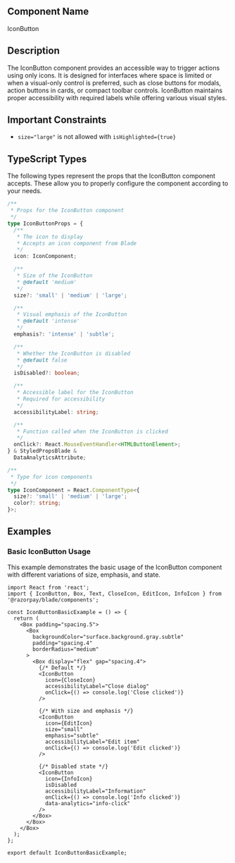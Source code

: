 ## Component Name

IconButton

## Description

The IconButton component provides an accessible way to trigger actions using only icons. It is designed for interfaces where space is limited or when a visual-only control is preferred, such as close buttons for modals, action buttons in cards, or compact toolbar controls. IconButton maintains proper accessibility with required labels while offering various visual styles.

## Important Constraints

- `size="large"` is not allowed with `isHighlighted={true}`

## TypeScript Types

The following types represent the props that the IconButton component accepts. These allow you to properly configure the component according to your needs.

```typescript
/**
 * Props for the IconButton component
 */
type IconButtonProps = {
  /**
   * The icon to display
   * Accepts an icon component from Blade
   */
  icon: IconComponent;

  /**
   * Size of the IconButton
   * @default 'medium'
   */
  size?: 'small' | 'medium' | 'large';

  /**
   * Visual emphasis of the IconButton
   * @default 'intense'
   */
  emphasis?: 'intense' | 'subtle';

  /**
   * Whether the IconButton is disabled
   * @default false
   */
  isDisabled?: boolean;

  /**
   * Accessible label for the IconButton
   * Required for accessibility
   */
  accessibilityLabel: string;

  /**
   * Function called when the IconButton is clicked
   */
  onClick?: React.MouseEventHandler<HTMLButtonElement>;
} & StyledPropsBlade &
  DataAnalyticsAttribute;

/**
 * Type for icon components
 */
type IconComponent = React.ComponentType<{
  size?: 'small' | 'medium' | 'large';
  color?: string;
}>;
```

## Examples

### Basic IconButton Usage

This example demonstrates the basic usage of the IconButton component with different variations of size, emphasis, and state.

```tsx
import React from 'react';
import { IconButton, Box, Text, CloseIcon, EditIcon, InfoIcon } from '@razorpay/blade/components';

const IconButtonBasicExample = () => {
  return (
    <Box padding="spacing.5">
      <Box
        backgroundColor="surface.background.gray.subtle"
        padding="spacing.4"
        borderRadius="medium"
      >
        <Box display="flex" gap="spacing.4">
          {/* Default */}
          <IconButton
            icon={CloseIcon}
            accessibilityLabel="Close dialog"
            onClick={() => console.log('Close clicked')}
          />

          {/* With size and emphasis */}
          <IconButton
            icon={EditIcon}
            size="small"
            emphasis="subtle"
            accessibilityLabel="Edit item"
            onClick={() => console.log('Edit clicked')}
          />

          {/* Disabled state */}
          <IconButton
            icon={InfoIcon}
            isDisabled
            accessibilityLabel="Information"
            onClick={() => console.log('Info clicked')}
            data-analytics="info-click"
          />
        </Box>
      </Box>
    </Box>
  );
};

export default IconButtonBasicExample;
```

